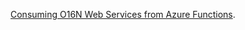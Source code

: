 [Consuming O16N Web Services from Azure Functions](https://blogs.msdn.microsoft.com/mlserver/2017/09/29/consuming-o16n-web-services-from-azure-functions/).
